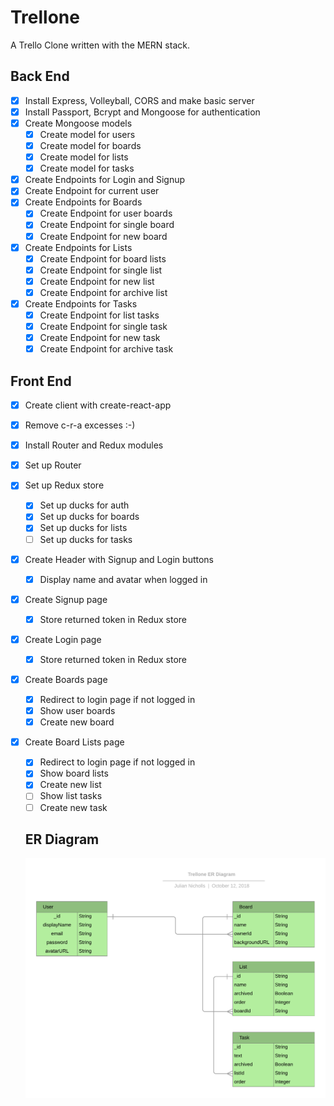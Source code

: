# Trellone

A Trello Clone written with the MERN stack.

## Back End

* [x] Install Express, Volleyball, CORS and make basic server
* [x] Install Passport, Bcrypt and Mongoose for authentication
* [x] Create Mongoose models
  * [x] Create model for users
  * [x] Create model for boards
  * [x] Create model for lists
  * [x] Create model for tasks
* [x] Create Endpoints for Login and Signup
* [x] Create Endpoint for current user
* [x] Create Endpoints for Boards
  * [x] Create Endpoint for user boards 
  * [x] Create Endpoint for single board
  * [x] Create Endpoint for new board
* [x] Create Endpoints for Lists
  * [x] Create Endpoint for board lists
  * [x] Create Endpoint for single list
  * [x] Create Endpoint for new list
  * [x] Create Endpoint for archive list
* [x] Create Endpoints for Tasks
  * [x] Create Endpoint for list tasks
  * [x] Create Endpoint for single task
  * [x] Create Endpoint for new task
  * [x] Create Endpoint for archive task

## Front End

* [x] Create client with create-react-app
* [x] Remove c-r-a excesses :-)
* [x] Install Router and Redux modules
* [x] Set up Router
* [x] Set up Redux store
  * [x] Set up ducks for auth
  * [x] Set up ducks for boards
  * [x] Set up ducks for lists
  * [ ] Set up ducks for tasks
* [x] Create Header with Signup and Login buttons
  * [x] Display name and avatar when logged in
* [x] Create Signup page
  * [x] Store returned token in Redux store
* [x] Create Login page
  * [x] Store returned token in Redux store
* [x] Create Boards page
  * [x] Redirect to login page if not logged in
  * [x] Show user boards
  * [x] Create new board
* [x] Create Board Lists page
  * [x] Redirect to login page if not logged in
  * [x] Show board lists
  * [x] Create new list
  * [ ] Show list tasks
  * [ ] Create new task

  ## ER Diagram

  ![ER Diagram](Trellone-ER-Diagram.png)
